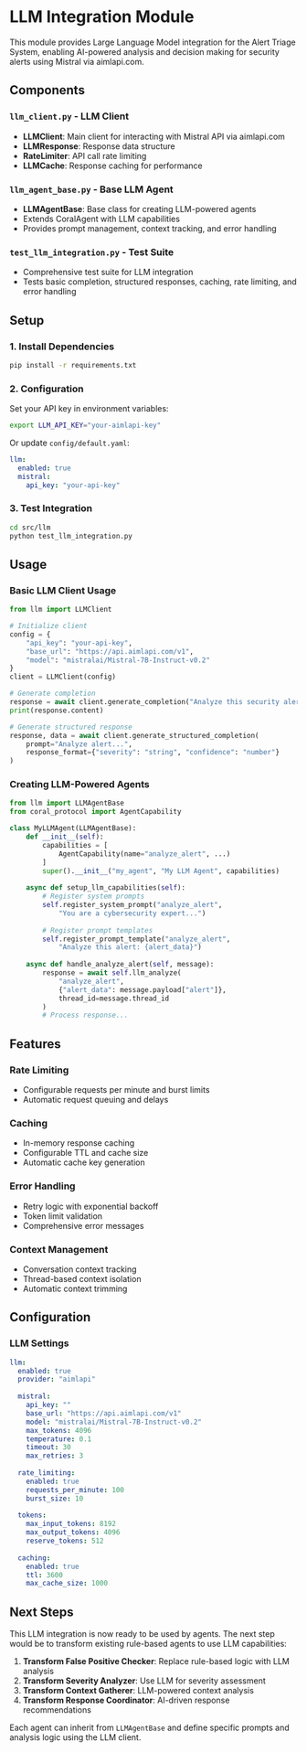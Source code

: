 # LLM Integration Module

This module provides Large Language Model integration for the Alert Triage System, enabling AI-powered analysis and decision making for security alerts using Mistral via aimlapi.com.

## Components

### `llm_client.py` - LLM Client
- **LLMClient**: Main client for interacting with Mistral API via aimlapi.com
- **LLMResponse**: Response data structure
- **RateLimiter**: API call rate limiting
- **LLMCache**: Response caching for performance

### `llm_agent_base.py` - Base LLM Agent
- **LLMAgentBase**: Base class for creating LLM-powered agents
- Extends CoralAgent with LLM capabilities
- Provides prompt management, context tracking, and error handling

### `test_llm_integration.py` - Test Suite
- Comprehensive test suite for LLM integration
- Tests basic completion, structured responses, caching, rate limiting, and error handling

## Setup

### 1. Install Dependencies
```bash
pip install -r requirements.txt
```

### 2. Configuration
Set your API key in environment variables:
```bash
export LLM_API_KEY="your-aimlapi-key"
```

Or update `config/default.yaml`:
```yaml
llm:
  enabled: true
  mistral:
    api_key: "your-api-key"
```

### 3. Test Integration
```bash
cd src/llm
python test_llm_integration.py
```

## Usage

### Basic LLM Client Usage
```python
from llm import LLMClient

# Initialize client
config = {
    "api_key": "your-api-key",
    "base_url": "https://api.aimlapi.com/v1",
    "model": "mistralai/Mistral-7B-Instruct-v0.2"
}
client = LLMClient(config)

# Generate completion
response = await client.generate_completion("Analyze this security alert...")
print(response.content)

# Generate structured response
response, data = await client.generate_structured_completion(
    prompt="Analyze alert...",
    response_format={"severity": "string", "confidence": "number"}
)
```

### Creating LLM-Powered Agents
```python
from llm import LLMAgentBase
from coral_protocol import AgentCapability

class MyLLMAgent(LLMAgentBase):
    def __init__(self):
        capabilities = [
            AgentCapability(name="analyze_alert", ...)
        ]
        super().__init__("my_agent", "My LLM Agent", capabilities)
        
    async def setup_llm_capabilities(self):
        # Register system prompts
        self.register_system_prompt("analyze_alert", 
            "You are a cybersecurity expert...")
        
        # Register prompt templates
        self.register_prompt_template("analyze_alert",
            "Analyze this alert: {alert_data}")
    
    async def handle_analyze_alert(self, message):
        response = await self.llm_analyze(
            "analyze_alert",
            {"alert_data": message.payload["alert"]},
            thread_id=message.thread_id
        )
        # Process response...
```

## Features

### Rate Limiting
- Configurable requests per minute and burst limits
- Automatic request queuing and delays

### Caching
- In-memory response caching
- Configurable TTL and cache size
- Automatic cache key generation

### Error Handling
- Retry logic with exponential backoff
- Token limit validation
- Comprehensive error messages

### Context Management
- Conversation context tracking
- Thread-based context isolation
- Automatic context trimming

## Configuration

### LLM Settings
```yaml
llm:
  enabled: true
  provider: "aimlapi"
  
  mistral:
    api_key: ""
    base_url: "https://api.aimlapi.com/v1"
    model: "mistralai/Mistral-7B-Instruct-v0.2"
    max_tokens: 4096
    temperature: 0.1
    timeout: 30
    max_retries: 3
    
  rate_limiting:
    enabled: true
    requests_per_minute: 100
    burst_size: 10
    
  tokens:
    max_input_tokens: 8192
    max_output_tokens: 4096
    reserve_tokens: 512
    
  caching:
    enabled: true
    ttl: 3600
    max_cache_size: 1000
```

## Next Steps

This LLM integration is now ready to be used by agents. The next step would be to transform existing rule-based agents to use LLM capabilities:

1. **Transform False Positive Checker**: Replace rule-based logic with LLM analysis
2. **Transform Severity Analyzer**: Use LLM for severity assessment
3. **Transform Context Gatherer**: LLM-powered context analysis
4. **Transform Response Coordinator**: AI-driven response recommendations

Each agent can inherit from `LLMAgentBase` and define specific prompts and analysis logic using the LLM client.
